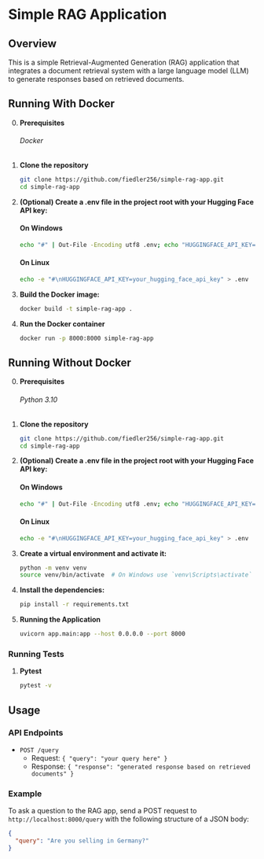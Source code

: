# Simple RAG Application

## Overview
This is a simple Retrieval-Augmented Generation (RAG) application that integrates a document retrieval system with a large language model (LLM) to generate responses based on retrieved documents.

## Running With Docker

0. **Prerequisites**
    ###### Docker


1. **Clone the repository**
    ```bash
    git clone https://github.com/fiedler256/simple-rag-app.git
    cd simple-rag-app
    ```
   
2. **(Optional) Create a .env file in the project root with your Hugging Face API key:**
    #### On Windows
    ```bash
    echo "#" | Out-File -Encoding utf8 .env; echo "HUGGINGFACE_API_KEY=your_hugging_face_api_key" | Out-File -Encoding utf8 -Append .env
    ```
    #### On Linux
    ```bash
    echo -e "#\nHUGGINGFACE_API_KEY=your_hugging_face_api_key" > .env
    ```

3. **Build the Docker image:**
    ```bash
    docker build -t simple-rag-app .
    ```

4. **Run the Docker container**
    ```bash
    docker run -p 8000:8000 simple-rag-app
    ```

## Running Without Docker

0. **Prerequisites**
    ###### Python 3.10


1. **Clone the repository**
    ```bash
    git clone https://github.com/fiedler256/simple-rag-app.git
    cd simple-rag-app
    ```
   
2. **(Optional) Create a .env file in the project root with your Hugging Face API key:**
    #### On Windows
    ```bash
    echo "#" | Out-File -Encoding utf8 .env; echo "HUGGINGFACE_API_KEY=your_hugging_face_api_key" | Out-File -Encoding utf8 -Append .env
    ```
    #### On Linux
    ```bash
    echo -e "#\nHUGGINGFACE_API_KEY=your_hugging_face_api_key" > .env
    ```

3. **Create a virtual environment and activate it:**

    ```bash
    python -m venv venv
    source venv/bin/activate  # On Windows use `venv\Scripts\activate`
    ```

4. **Install the dependencies:**

    ```bash
    pip install -r requirements.txt
    ```

5. **Running the Application**

    ```bash
    uvicorn app.main:app --host 0.0.0.0 --port 8000
    ```

### Running Tests
1. **Pytest**
    ```bash
    pytest -v
    ```

## Usage

### API Endpoints

- `POST /query`
  - Request: `{ "query": "your query here" }`
  - Response: `{ "response": "generated response based on retrieved documents" }`

### Example

To ask a question to the RAG app, send a POST request to `http://localhost:8000/query` with the following structure of a JSON body:
```json
{
  "query": "Are you selling in Germany?"
}
